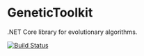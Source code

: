 # GeneticToolkit

.NET Core library for evolutionary algorithms.

[![Build Status](https://malasz.visualstudio.com/GeneticToolkit/_apis/build/status/GeneticToolkit-ASP.NET%20Core-CI?branchName=master)](https://malasz.visualstudio.com/GeneticToolkit/_build/latest?definitionId=9&branchName=master)
